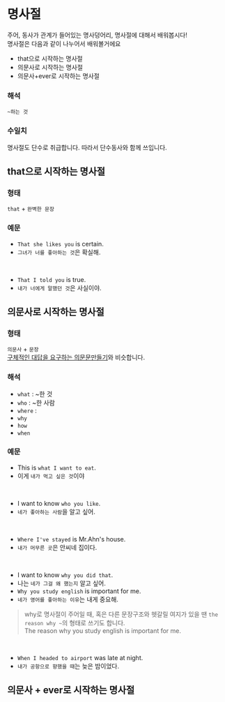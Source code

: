 # 명사절
주어, 동사가 관계가 들어있는 명사덩어리, 명사절에 대해서 배워봅시다!<br>
명사절은 다음과 같이 나누어서 배워볼거에요<br>
- that으로 시작하는 명사절
- 의문사로 시작하는 명사절
- 의문사+ever로 시작하는 명사절

### 해석
`~하는 것`
### 수일치
명사절도 단수로 취급합니다. 따라서 단수동사와 함께 쓰입니다.

## that으로 시작하는 명사절
### 형태
`that` + `완벽한 문장`
### 예문
- `That she likes you` is certain.
- `그녀가 너를 좋아하는 것`은 확실해.
<br>

- `That I told you` is true.
- `내가 너에게 말했던 것`은 사실이야.

## 의문사로 시작하는 명사절
### 형태
`의문사` + `문장`<br>
[구체적인 대답을 요구하는 의문문만들기](https://github.com/baesy0/learningEnglish/blob/master/docs/question.md#구체적인-대답을-요구하는-의문문)와 비슷합니다.<br>
### 해석
- `what` : ~한 것
- `who` : ~한 사람
- `where` :
- `why`
- `how`
- `when`
### 예문
- This is `what I want to eat`.
- 이게 `내가 먹고 싶은 것`이야
<br>

- I want to know `who you like`.
- `네가 좋아하는 사람`을 알고 싶어.
<br>

- `Where I've stayed` is Mr.Ahn's house.
- `내가 머무른 곳`은 안씨네 집이다.
<br>

- I want to know `why you did that`.
- 나는 `네가 그걸 왜 했는지` 알고 싶어.
- `Why you study english` is important for me.
- `네가 영어를 좋아하는 이유`는 내게 중요해.
> why로 명사절이 주어일 때, 혹은 다른 문장구조와 헷갈릴 여지가 있을 땐 `the reason why ~`의 형태로 쓰기도 합니다.<br>
> The reason why you study english is important for me.
<br>

- `When I headed to airport` was late at night.
- `내가 공항으로 향했을 때`는 늦은 밤이었다.

## 의문사 + ever로 시작하는 명사절
